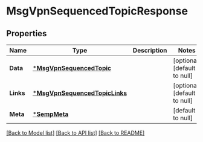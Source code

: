 # MsgVpnSequencedTopicResponse

## Properties
Name | Type | Description | Notes
------------ | ------------- | ------------- | -------------
**Data** | [***MsgVpnSequencedTopic**](MsgVpnSequencedTopic.md) |  | [optional] [default to null]
**Links** | [***MsgVpnSequencedTopicLinks**](MsgVpnSequencedTopicLinks.md) |  | [optional] [default to null]
**Meta** | [***SempMeta**](SempMeta.md) |  | [default to null]

[[Back to Model list]](../README.md#documentation-for-models) [[Back to API list]](../README.md#documentation-for-api-endpoints) [[Back to README]](../README.md)

